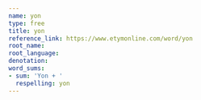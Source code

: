 ```yaml
---
name: yon
type: free
title: yon
reference_link: https://www.etymonline.com/word/yon
root_name: 
root_language: 
denotation: 
word_sums:
- sum: 'Yon + '
  respelling: yon
---
```

